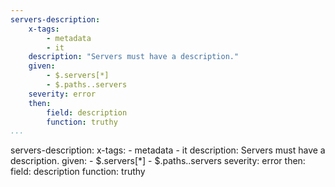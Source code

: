 ```yaml
---
servers-description:
    x-tags:
        - metadata
        - it
    description: "Servers must have a description."
    given:
        - $.servers[*]
        - $.paths..servers
    severity: error
    then:
        field: description
        function: truthy    
...
```

servers-description:
    x-tags:
        - metadata
        - it
    description: Servers must have a description.
    given:
        - $.servers[*]
        - $.paths..servers
    severity: error
    then:
        field: description
        function: truthy  